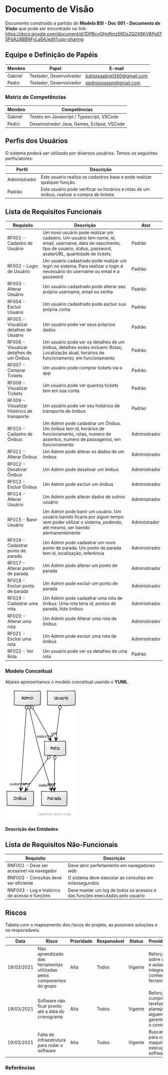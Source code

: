 # Documento de Visão

Documento construído a partido do **Modelo BSI - Doc 001 - Documento de Visão** que pode ser encontrado no
link: https://docs.google.com/document/d/1DPBcyGHgflmz5RDsZQ2X8KVBPoEF5PdAz9BBNFyLa6A/edit?usp=sharing

## Equipe e Definição de Papéis

Membro     |     Papel   |   E-mail   |
---------  | ----------- | ---------- |
Gabriel    | Testador, Desenvolvedor  | batistagabriel360@gmail.com
Pedro      | Testador, Desenvolvedor  | pedrojonassm@gmail.com

### Matriz de Competências

Membro     |     Competências   |
---------  | ----------- |
Gabriel    | Testes em Javascript / Typescript, VSCode |
Pedro      | Desenvolvedor Java, Games, Eclipse, VSCode |

## Perfis dos Usuários

O sistema poderá ser utilizado por diversos usuários. Temos os seguintes perfis/atores:

Perfil                                 | Descrição   |
---------                              | ----------- |
Administrador | Este usuário realiza os cadastros base e pode realizar qualquer função.
Padrão | Este usuário pode verificar os horários e rotas de um ónibus, realizar a compra de tickets

## Lista de Requisitos Funcionais

Requisito                                 | Descrição   | Ator |
---------                                 | ----------- | ---------- |
RF001 - Cadastro de Usuário    | Um novo usuário pode realizar um cadastro. Um usuário tem name, id, email, username, data de nascimento, tipo de usuário, status, password, avatarURL, quantidade de tickets | Padrão |
RF002 - Login de Usuário | Um usuário cadastrado pode realizar um login no sistema. Para realizar o login é necessário do username ou email e a password | Padrão |
RF003 - Alterar Usuário | Um usuário cadastrado pode alterar seu próprio username, email ou senha | Padrão |
RF004 - Excluir Usuário | Um usuário cadastrado pode excluir sua própria conta | Padrão |
RF005 - Visualizar detalhes de Usuário | Um usuário pode ver seus próprios dados | Padrão |
RF006 - Visualizar detalhes de um Ônibus | Um usuário pode ver os detalhes de um ônibus, detalhes esses incluem: Rotas, Localização atual, horários de funcionamento, em funcionamento | Padrão |
RF007 - Comprar Tickets | Um usuário pode comprar tickets via o app | Padrão |
RF008 - Visualizar Tickets | Um usuário pode ver quantos tickets tem em sua conta | Padrão |
RF009 - Visualizar Histórico de transporte | Um usuário pode ver seu histórico de transporte de ônibus | Padrão |
RF010 - Cadastro de Ônibus | Um Admin pode cadastrar um Ônibus. Um ônibus tem id, horários de funcionamento, rotas, numero de assentos, numero de passageiros, em funcionamento | Administrador |
RF011 - Alterar Ônibus | Um Admin pode alterar os dados de um ônibus | Administrador |
RF012 - Desativar Ônibus | Um Admin pode desativar um ônibus | Administrador |
RF013 - Excluir Ônibus | Um Admin pode excluir um ônibus | Administrador |
RF014 - Alterar Usuário | Um Admin pode alterar dados de outros usuário | Administrador |
RF015 - Banir Usuário | Um Admin pode banir um usuário. Um usuário banido ficaria por algum tempo sem poder utilizar o sistema, podendo, até mesmo, ser banido permanentemente | Admnistrador |
RF016 - Cadastrar ponto de parada | Um Admin pode cadastrar um novo ponto de parada. Um ponto de parada tem id, localização, referência | Administrador |
RF017 - Alterar ponto de parada | Um Admin pode alterar um ponto de parada | Administrador |
RF018 - Excluir ponto de parada | Um Admin pode excluir um ponto de parada | Administrador |
RF019 - Cadastrar uma rota | Um Admin pode cadastrar uma rota de ônibus. Uma rota teria id, pontos de parada, lista ônibus | Administrador |
RF020 - Alterar uma rota | Um Admin pode Alterar uma rota de ônibus | Administrador |
RF021 - Excluir uma rota | Um Admin pode excluir uma rota de ônibus | Administrador |
RF022 - Ver Rota | Um usuário pode ver os detalhes de uma rota | Padrão |


### Modelo Conceitual

Abaixo apresentamos o modelo conceitual usando o **YUML**.

 ![](yuml/78cab75f.jpg)

#### Descrição das Entidades

## Lista de Requisitos Não-Funcionais

Requisito                                 | Descrição   |
---------                                 | ----------- |
RNF001 - Deve ser acessível via navegador | Deve abrir perfeitamento em navegadores web |
RNF002 - Consultas deve ser eficiente | O sistema deve executar as consultas em milessegundos |
RNF003 - Log e histórico de acesso e funções | Deve manter um log de todos os acessos e das funções executadas pelo usuário |

## Riscos

Tabela com o mapeamento dos riscos do projeto, as possíveis soluções e os responsáveis.

Data | Risco | Prioridade | Responsável | Status | Providência/Solução |
------ | ------ | ------ | ------ | ------ | ------ |
19/03/2021 | Não aprendizado das ferramentas utilizadas pelos componentes do grupo | Alta | Todos | Vigente | Reforçar estudos sobre as ferramentas e aulas com a integrante que conhece a ferramenta |
19/03/2021 | Software não ficar pronto até a data do cronograma | Alta | Todos | Vigente | Reforçar o cumprimento das tarefas até a data planejada, e manter alguem como gerente para realizar o controle do tempo |
19/03/2021 | Falta de infraestrutura para rodar o software | Alta | Todos | Vigente | Buscar investidores para conseguir maquinas para a execução do software |

### Referências
